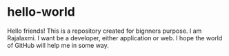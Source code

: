 # hello-world

Hello friends!
This is a repository created for bignners purpose.
I am Rajalaxmi. I want be a developer, either application or web.
I hope the world of GitHub will help me in some way.
